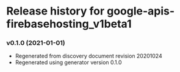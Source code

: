 # Release history for google-apis-firebasehosting_v1beta1

### v0.1.0 (2021-01-01)

* Regenerated from discovery document revision 20201024
* Regenerated using generator version 0.1.0

